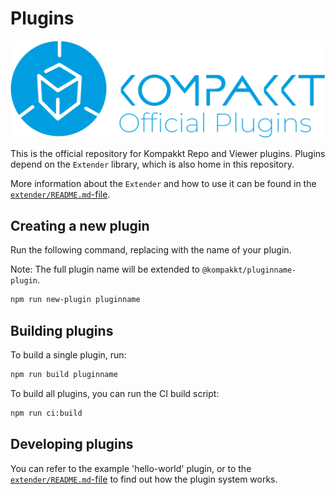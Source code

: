 # Plugins

<p align="center">
    <img src="https://github.com/Kompakkt/Assets/raw/main/official-plugins-logo.svg" alt="Kompakkt Official Plugins logo" width="600">
</p>

This is the official repository for Kompakkt Repo and Viewer plugins.
Plugins depend on the `Extender` library, which is also home in this repository.

More information about the `Extender` and how to use it can be found in the [`extender/README.md`-file](./extender/README.md).

## Creating a new plugin

Run the following command, replacing with the name of your plugin.

Note: The full plugin name will be extended to `@kompakkt/pluginname-plugin`.

```sh
npm run new-plugin pluginname
```

## Building plugins

To build a single plugin, run:

```sh
npm run build pluginname
```

To build all plugins, you can run the CI build script:

```sh
npm run ci:build
```

## Developing plugins

You can refer to the example 'hello-world' plugin, or to the [`extender/README.md`-file](./extender/README.md) to find out how the plugin system works.
